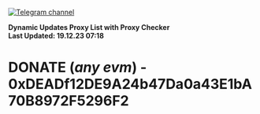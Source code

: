[![Telegram channel](https://img.shields.io/endpoint?url=https://runkit.io/damiankrawczyk/telegram-badge/branches/master?url=https://t.me/n4z4v0d)](https://t.me/n4z4v0d) 

**Dynamic Updates Proxy List with Proxy Checker**  
**Last Updated: 19.12.23 07:18**

# DONATE (_any evm_) - 0xDEADf12DE9A24b47Da0a43E1bA70B8972F5296F2
